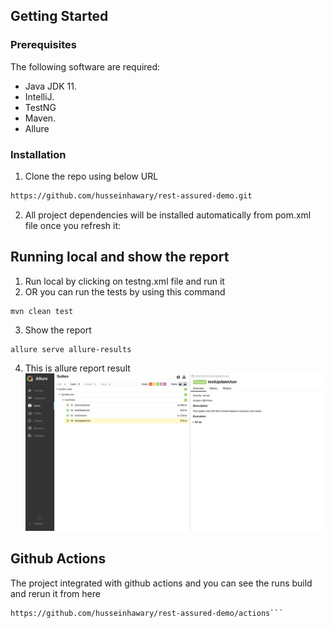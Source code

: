 

## Getting Started

### Prerequisites

The following software are required:

- Java JDK 11.
- IntelliJ.
- TestNG
- Maven.
- Allure

### Installation

1. Clone the repo using below URL

```sh
https://github.com/husseinhawary/rest-assured-demo.git
```

2. All project dependencies will be installed automatically from pom.xml file once you refresh it:



## Running local and show the report

1. Run local by clicking on testng.xml file and run it
2. OR you can run the tests by using this command
```
mvn clean test
```
3. Show the report
```
allure serve allure-results
```
4. This is allure report result
![Allure-Report.png](Allure-Report.png)

## Github Actions
The project integrated with github actions and you can see the runs build and rerun it from here
```
https://github.com/husseinhawary/rest-assured-demo/actions```

